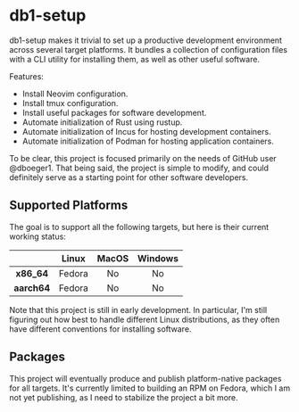 # db1-setup

db1-setup makes it trivial to set up a productive development environment across
several target platforms. It bundles a collection of configuration files with a
CLI utility for installing them, as well as other useful software.

Features:
- Install Neovim configuration.
- Install tmux configuration.
- Install useful packages for software development.
- Automate initialization of Rust using rustup.
- Automate initialization of Incus for hosting development containers.
- Automate initialization of Podman for hosting application containers.

To be clear, this project is focused primarily on the needs of GitHub user
@dboeger1. That being said, the project is simple to modify, and could
definitely serve as a starting point for other software developers.


Supported Platforms
-------------------

The goal is to support all the following targets, but here is their current
working status:

|             | Linux  | MacOS | Windows |
|:-----------:|:------:|:-----:|:-------:|
| **x86_64**  | Fedora | No    | No      |
| **aarch64** | Fedora | No    | No      |

Note that this project is still in early development. In particular, I'm still
figuring out how best to handle different Linux distributions, as they often
have different conventions for installing software.


Packages
--------

This project will eventually produce and publish platform-native packages for
all targets. It's currently limited to building an RPM on Fedora, which I am not
yet publishing, as I need to stabilize the project a bit more.
